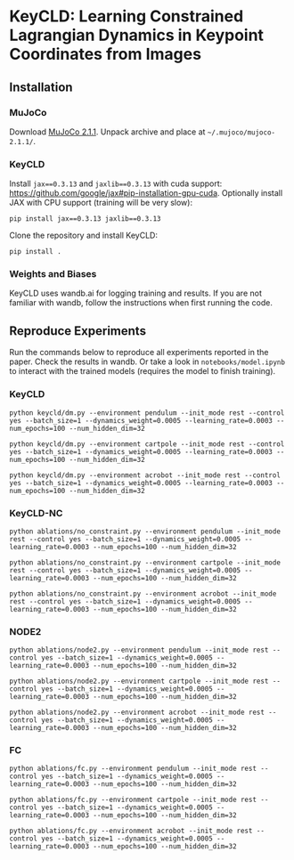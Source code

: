 # KeyCLD: Learning Constrained Lagrangian Dynamics in Keypoint Coordinates from Images

## Installation

### MuJoCo

Download [MuJoCo 2.1.1](https://github.com/deepmind/mujoco/releases/download/2.1.1/mujoco-2.1.1-linux-x86_64.tar.gz).
Unpack archive and place at `~/.mujoco/mujoco-2.1.1/`.

### KeyCLD

Install `jax==0.3.13` and `jaxlib==0.3.13` with cuda support: https://github.com/google/jax#pip-installation-gpu-cuda.
Optionally install JAX with CPU support (training will be very slow):
```
pip install jax==0.3.13 jaxlib==0.3.13
```

Clone the repository and install KeyCLD:
```
pip install .
```

### Weights and Biases

KeyCLD uses wandb.ai for logging training and results.
If you are not familiar with wandb, follow the instructions when first running the code.

## Reproduce Experiments

Run the commands below to reproduce all experiments reported in the paper.
Check the results in wandb.
Or take a look in `notebooks/model.ipynb` to interact with the trained models (requires the model to finish training).

### KeyCLD
```
python keycld/dm.py --environment pendulum --init_mode rest --control yes --batch_size=1 --dynamics_weight=0.0005 --learning_rate=0.0003 --num_epochs=100 --num_hidden_dim=32

python keycld/dm.py --environment cartpole --init_mode rest --control yes --batch_size=1 --dynamics_weight=0.0005 --learning_rate=0.0003 --num_epochs=100 --num_hidden_dim=32

python keycld/dm.py --environment acrobot --init_mode rest --control yes --batch_size=1 --dynamics_weight=0.0005 --learning_rate=0.0003 --num_epochs=100 --num_hidden_dim=32
```

### KeyCLD-NC
```
python ablations/no_constraint.py --environment pendulum --init_mode rest --control yes --batch_size=1 --dynamics_weight=0.0005 --learning_rate=0.0003 --num_epochs=100 --num_hidden_dim=32

python ablations/no_constraint.py --environment cartpole --init_mode rest --control yes --batch_size=1 --dynamics_weight=0.0005 --learning_rate=0.0003 --num_epochs=100 --num_hidden_dim=32

python ablations/no_constraint.py --environment acrobot --init_mode rest --control yes --batch_size=1 --dynamics_weight=0.0005 --learning_rate=0.0003 --num_epochs=100 --num_hidden_dim=32
```

### NODE2
```
python ablations/node2.py --environment pendulum --init_mode rest --control yes --batch_size=1 --dynamics_weight=0.0005 --learning_rate=0.0003 --num_epochs=100 --num_hidden_dim=32

python ablations/node2.py --environment cartpole --init_mode rest --control yes --batch_size=1 --dynamics_weight=0.0005 --learning_rate=0.0003 --num_epochs=100 --num_hidden_dim=32

python ablations/node2.py --environment acrobot --init_mode rest --control yes --batch_size=1 --dynamics_weight=0.0005 --learning_rate=0.0003 --num_epochs=100 --num_hidden_dim=32
```

### FC
```
python ablations/fc.py --environment pendulum --init_mode rest --control yes --batch_size=1 --dynamics_weight=0.0005 --learning_rate=0.0003 --num_epochs=100 --num_hidden_dim=32

python ablations/fc.py --environment cartpole --init_mode rest --control yes --batch_size=1 --dynamics_weight=0.0005 --learning_rate=0.0003 --num_epochs=100 --num_hidden_dim=32

python ablations/fc.py --environment acrobot --init_mode rest --control yes --batch_size=1 --dynamics_weight=0.0005 --learning_rate=0.0003 --num_epochs=100 --num_hidden_dim=32
```
